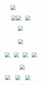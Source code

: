 ㅤ ㅤ

ㅤ ㅤ

ㅤ ㅤ

<h5 align="center">
  
![](https://komarev.com/ghpvc/?username=ovrpheus&color=d3dadf&label=ㅤ✦ㅤ)ㅤ

  

  
ㅤㅤㅤ[![](https://i.imgur.com/jQYyPrr.png)](https://open.spotify.com/track/1wtqANUwRLMKPogJt1IPKT?si=5dda1b3fd9024e20)[![](https://i.imgur.com/f1cBFVp.png)](https://open.spotify.com/track/1wtqANUwRLMKPogJt1IPKT?si=5dda1b3fd9024e20)ㅤ[![](https://i.imgur.com/QeJZ1Kx.png)](https://open.spotify.com/track/1wtqANUwRLMKPogJt1IPKT?si=5dda1b3fd9024e20)

⠀ㅤㅤㅤ<img src="https://i.imgur.com/wHmLJQK.png"/>
⠀
<h5 align="center">
ㅤㅤㅤ<img src="https://i.imgur.com/LSIcyQp.png"/>
</h5>  
<h4 align="center">
  
ㅤㅤㅤ[![](https://i.imgur.com/7WjEU8T.png)](https://rentry.co/orph)ㅤ[![](https://i.imgur.com/POpAO9V.png)](https://retrospring.net/@Ovrpheus)ㅤ[![](https://i.imgur.com/O6F1lbV.png)](https://ovrpheus.atabook.org/)ㅤ[![](https://i.imgur.com/UmrBIw8.png)](https://rentry.co/ovrpheus)
</h4> 
  <h5 align="center">
⠀ㅤㅤㅤ<img src="https://i.imgur.com/WzzSTfs.png"/>

 ㅤㅤㅤㅤ[![](https://i.imgur.com/B8s9Y5r.png)](https://open.spotify.com/track/1wtqANUwRLMKPogJt1IPKT?si=5dda1b3fd9024e20) ㅤ[![](https://i.imgur.com/geQMvkW.png)](https://open.spotify.com/track/1wtqANUwRLMKPogJt1IPKT?si=5dda1b3fd9024e20) ㅤ[![](https://i.imgur.com/CX9bmOO.png)](https://open.spotify.com/track/1wtqANUwRLMKPogJt1IPKT?si=5dda1b3fd9024e20)
ㅤ ㅤ

ㅤ ㅤ

ㅤ ㅤ

